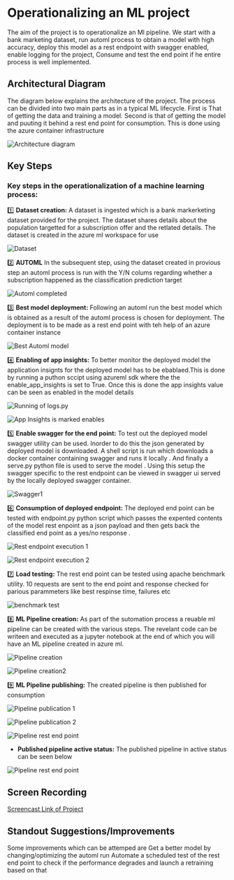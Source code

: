 # Operationalizing an ML project

The aim of the project is to operationalize an Ml pipeline. We start with a bank marketing dataset, run automl process
to obtain a model with high accuracy, deploy this model as a rest endpoint with swagger enabled, enable logging for the project,
Consume and test the end point if he entire process is well implemented.

## Architectural Diagram
The diagram below explains the architecture of the project.
The process can be divided into two main parts as in a typical ML lifecycle. 
First is That of getting the data and training a model.
Second is that of getting the model and puuting it behind a rest end point for consumption. This is done using the azure container infrastructure

![Architecture diagram](https://github.com/abhijit-kalita/nd00333_AZMLND_C2/blob/master/starter_files/images/Project_Architecture.png)


## Key Steps

### Key steps in the operationalization of a machine learning process:

:one:   **Dataset creation:** A dataset is ingested which is a bank markerketing dataset provided for the project. The dataset shares details about the population targetted for a subscription offer and the retlated details. The dataset is created in the azure ml workspace for use

![Dataset](https://github.com/abhijit-kalita/nd00333_AZMLND_C2/blob/master/starter_files/images/Bankmktng_Dataset.png)

:two:   **AUTOML** In the subsequent step, using the dataset created in provious step an automl process is run with the Y/N colums regarding whether a subscription happened as the classification prediction target

![Automl completed](https://github.com/abhijit-kalita/nd00333_AZMLND_C2/blob/master/starter_files/images/Automl_completed_exp.png)

:three:   **Best model deployment:** Following an automl run the best model which is obtained as a result of the automl process is chosen for deployment. The deployment is to be  made as a rest end point with teh help of an azure container instance

![Best Automl model](https://github.com/abhijit-kalita/nd00333_AZMLND_C2/blob/master/starter_files/images/Automl_Best_exp.png)

:four:   **Enabling of app insights:** To better monitor the deployed model the application insignts for the deployed model has to be ebablaed.This is done by running a puthon sccipt using azureml sdk where the the enable_app_insights is set to True. Once this is done the app insights value can be seen as enabled in the model details

![Running of logs.py](https://github.com/abhijit-kalita/nd00333_AZMLND_C2/blob/master/starter_files/images/logs-py-run.png)

![App Insights is marked enables](https://github.com/abhijit-kalita/nd00333_AZMLND_C2/blob/master/starter_files/images/app-insights-enabled.png)


:five:   **Enable swagger for the end point:** To test out the deployed model swagger utility can be used. Inorder to do this the json generated by deployed model is downloaded. A shell script is run which downloads a docker container containing swagger and runs it locally . And finally a serve.py python file is used to serve the model .
Using this setup the swagger specific to the rest endpoint can be viewed in swagger ui served by the locally deployed swagger container.

![Swagger1](https://github.com/abhijit-kalita/nd00333_AZMLND_C2/blob/master/starter_files/images/swagger-json-serving.png)


:six: **Consumption of deployed endpoint:** The deployed end point can be tested with endpoint.py python script which passes the expented contents of the model 
rest enpoint as a json payload and then gets back the classified end point as a yes/no response .

![Rest endpoint execution 1](https://github.com/abhijit-kalita/nd00333_AZMLND_C2/blob/master/starter_files/images/end-point-execution-json.png)

![Rest endpoint execution 2](https://github.com/abhijit-kalita/nd00333_AZMLND_C2/blob/master/starter_files/images/endpoint-execution.png)

:seven: **Load testing:** The rest end point can be tested using apache benchmark utility. 10 requests are sent to the end point and response checked for parious parammeters 
like best respinse time, failures etc

![benchmark test](https://github.com/abhijit-kalita/nd00333_AZMLND_C2/blob/master/starter_files/images/Benchmark-test-api.png)

:eight: **ML Pipeline creation:** As part of the sutomation process a reuable ml pipeline can be created with the various steps. The revelant code can be writeen and executed
as a jupyter notebook at the end of which you will have an ML pipeline created in azure ml.

![Pipeline creation](https://github.com/abhijit-kalita/nd00333_AZMLND_C2/blob/master/starter_files/images/pipeline-notebook-run2.png)

![Pipeline creation2](https://github.com/abhijit-kalita/nd00333_AZMLND_C2/blob/master/starter_files/images/pipelin120.png)


:nine: **ML Pipeline publishing:** The created pipeline is then published for consumption

![Pipeline publication 1](https://github.com/abhijit-kalita/nd00333_AZMLND_C2/blob/master/starter_files/images/pipeline7.png)



![Pipeline publication 2](https://github.com/abhijit-kalita/nd00333_AZMLND_C2/blob/master/starter_files/images/pipeline8.png)



![Pipeline rest end point](https://github.com/abhijit-kalita/nd00333_AZMLND_C2/blob/master/starter_files/images/pipeline11.png)


* **Published pipeline active status:** The published pipeline in active status can be seen below

![Pipeline rest end point](https://github.com/abhijit-kalita/nd00333_AZMLND_C2/blob/master/starter_files/images/published-pipeline-overview.png)



## Screen Recording
[Screencast Link of Project](https://youtu.be/9Y6MumokV9Y)

## Standout Suggestions/Improvements
Some improvements which can be attemped are
Get a better model by changing/optimizing the automl run
Automate a scheduled test of the rest end point to check if the performance degrades and launch a retraining based on that


